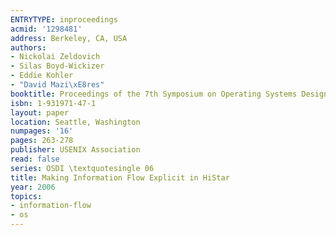 ```yaml
---
ENTRYTYPE: inproceedings
acmid: '1298481'
address: Berkeley, CA, USA
authors:
- Nickolai Zeldovich
- Silas Boyd-Wickizer
- Eddie Kohler
- "David Mazi\xE8res"
booktitle: Proceedings of the 7th Symposium on Operating Systems Design and Implementation
isbn: 1-931971-47-1
layout: paper
location: Seattle, Washington
numpages: '16'
pages: 263-278
publisher: USENIX Association
read: false
series: OSDI \textquotesingle 06
title: Making Information Flow Explicit in HiStar
year: 2006
topics:
- information-flow
- os
---
```

